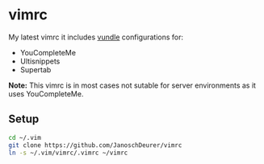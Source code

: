 # vimrc
My latest vimrc it includes [vundle](https://github.com/gmarik/Vundle.vim) configurations for:
* YouCompleteMe
* Ultisnippets
* Supertab

**Note:** This vimrc is in most cases not sutable for server environments as it uses YouCompleteMe.

## Setup
```bash
cd ~/.vim
git clone https://github.com/JanoschDeurer/vimrc
ln -s ~/.vim/vimrc/.vimrc ~/vimrc
```
